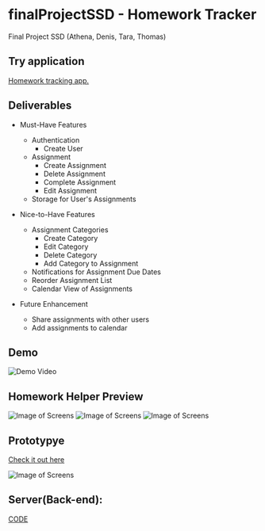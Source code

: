 # finalProjectSSD - Homework Tracker
Final Project SSD (Athena, Denis, Tara, Thomas)

## Try application
[Homework tracking app.](https://assignment-tracker-client.herokuapp.com/)

## Deliverables
* Must-Have Features
    * Authentication
      * Create User
    * Assignment
      * Create Assignment
      * Delete Assignment
      * Complete Assignment
      * Edit Assignment
    * Storage for User's Assignments
  
* Nice-to-Have Features
    * Assignment Categories
      * Create Category
      * Edit Category
      * Delete Category
      * Add Category to Assignment
    * Notifications for Assignment Due Dates
    * Reorder Assignment List
    * Calendar View of Assignments
      
* Future Enhancement
    * Share assignments with other users
    * Add assignments to calendar

## Demo
![Demo Video](video/homework.gif)
    
## Homework Helper Preview
![Image of Screens](images/2.png)
![Image of Screens](images/3.png)
![Image of Screens](images/4.png)

## Prototypye
[Check it out here](https://xd.adobe.com/view/c04e3ed0-7a42-49be-5973-41fd2cdefff8-b67f/)

![Image of Screens](images/1.png)

## Server(Back-end):
[CODE](https://github.com/denismaltev/AssignmentTracker_Server)
